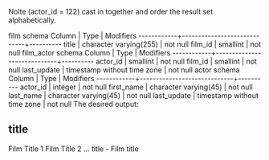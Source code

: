 Nolte (actor_id = 122) cast in together and order the result set alphabetically.

film schema
 Column     | Type                        | Modifiers
------------+-----------------------------+----------
title       | character varying(255)      | not null
film_id     | smallint                    | not null
film_actor schema
 Column     | Type                        | Modifiers
------------+-----------------------------+----------
actor_id    | smallint                    | not null
film_id     | smallint                    | not null
last_update | timestamp without time zone | not null 
actor schema
 Column     | Type                        | Modifiers
------------+-----------------------------+----------
actor_id    | integer                     | not null 
first_name  | character varying(45)       | not null
last_name   | character varying(45)       | not null
last_update | timestamp without time zone | not null 
The desired output:

title
-------------
Film Title 1
Film Title 2
...
title - Film title